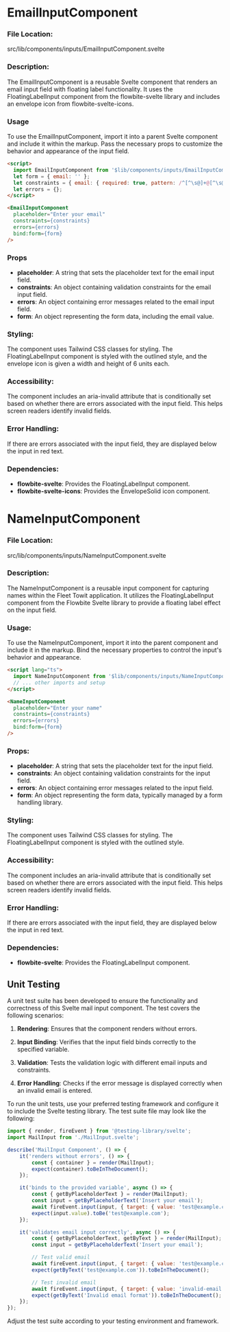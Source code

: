 # EmailInputComponent

### File Location: 
src/lib/components/inputs/EmailInputComponent.svelte

### Description: 
The EmailInputComponent is a reusable Svelte component that renders an email input field with floating label functionality. It uses the FloatingLabelInput component from the flowbite-svelte library and includes an envelope icon from flowbite-svelte-icons.

### Usage
To use the EmailInputComponent, import it into a parent Svelte component and include it within the markup. Pass the necessary props to customize the behavior and appearance of the input field.

```html
<script>
  import EmailInputComponent from '$lib/components/inputs/EmailInputComponent.svelte';
  let form = { email: '' };
  let constraints = { email: { required: true, pattern: /^[^\s@]+@[^\s@]+\.[^\s@]+$/ } };
  let errors = {};
</script>

<EmailInputComponent
  placeholder="Enter your email"
  constraints={constraints}
  errors={errors}
  bind:form={form}
/>
```

### Props
- **placeholder**: A string that sets the placeholder text for the email input field.
- **constraints**: An object containing validation constraints for the email input field.
- **errors**: An object containing error messages related to the email input field.
- **form**: An object representing the form data, including the email value.

### Styling: 
The component uses Tailwind CSS classes for styling. The FloatingLabelInput component is styled with the outlined style, and the envelope icon is given a width and height of 6 units each.

### Accessibility:
The component includes an aria-invalid attribute that is conditionally set based on whether there are errors associated with the input field. This helps screen readers identify invalid fields.

### Error Handling:
If there are errors associated with the input field, they are displayed below the input in red text.

### Dependencies:
- **flowbite-svelte**: Provides the FloatingLabelInput component.
- **flowbite-svelte-icons**: Provides the EnvelopeSolid icon component.

# NameInputComponent

### File Location: 
src/lib/components/inputs/NameInputComponent.svelte

### Description: 
The NameInputComponent is a reusable input component for capturing names within the Fleet Towit application. It utilizes the FloatingLabelInput component from the Flowbite Svelte library to provide a floating label effect on the input field.

### Usage: 
To use the NameInputComponent, import it into the parent component and include it in the markup. Bind the necessary properties to control the input's behavior and appearance.

```html
<script lang="ts">
  import NameInputComponent from '$lib/components/inputs/NameInputComponent.svelte';
  // ... other imports and setup
</script>

<NameInputComponent
  placeholder="Enter your name"
  constraints={constraints}
  errors={errors}
  bind:form={form}
/>
```

### Props:
- **placeholder**: A string that sets the placeholder text for the input field.
- **constraints**: An object containing validation constraints for the input field.
- **errors**: An object containing error messages related to the input field.
- **form**: An object representing the form data, typically managed by a form handling library.

### Styling: 
The component uses Tailwind CSS classes for styling. The FloatingLabelInput component is styled with the outlined style.

### Accessibility:
The component includes an aria-invalid attribute that is conditionally set based on whether there are errors associated with the input field. This helps screen readers identify invalid fields.

### Error Handling:
If there are errors associated with the input field, they are displayed below the input in red text.

### Dependencies:
- **flowbite-svelte**: Provides the FloatingLabelInput component.

## Unit Testing

A unit test suite has been developed to ensure the functionality and correctness of this Svelte mail input component. The test covers the following scenarios:

1. **Rendering**: Ensures that the component renders without errors.

2. **Input Binding**: Verifies that the input field binds correctly to the specified variable.

3. **Validation**: Tests the validation logic with different email inputs and constraints.

4. **Error Handling**: Checks if the error message is displayed correctly when an invalid email is entered.

To run the unit tests, use your preferred testing framework and configure it to include the Svelte testing library. The test suite file may look like the following:

```javascript
import { render, fireEvent } from '@testing-library/svelte';
import MailInput from './MailInput.svelte';

describe('MailInput Component', () => {
    it('renders without errors', () => {
        const { container } = render(MailInput);
        expect(container).toBeInTheDocument();
    });

    it('binds to the provided variable', async () => {
        const { getByPlaceholderText } = render(MailInput);
        const input = getByPlaceholderText('Insert your email');
        await fireEvent.input(input, { target: { value: 'test@example.com' } });
        expect(input.value).toBe('test@example.com');
    });

    it('validates email input correctly', async () => {
        const { getByPlaceholderText, getByText } = render(MailInput);
        const input = getByPlaceholderText('Insert your email');

        // Test valid email
        await fireEvent.input(input, { target: { value: 'test@example.com' } });
        expect(getByText('test@example.com')).toBeInTheDocument();

        // Test invalid email
        await fireEvent.input(input, { target: { value: 'invalid-email' } });
        expect(getByText('Invalid email format')).toBeInTheDocument();
    });
});
```

Adjust the test suite according to your testing environment and framework.